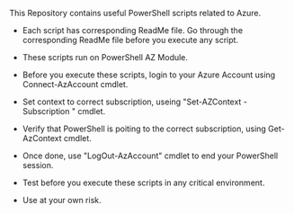 This Repository contains useful PowerShell scripts related to Azure.

- Each script has corresponding ReadMe file. Go through the corresponding ReadMe file before you execute any script.

- These scripts run on PowerShell AZ Module.

- Before you execute these scripts, login to your Azure Account using Connect-AzAccount cmdlet.

- Set context to correct subscription, useing "Set-AZContext -Subscription <subscription name>" cmdlet.

- Verify that PowerShell is poiting to the correct subscription, using Get-AzContext cmdlet.

- Once done, use "LogOut-AzAccount" cmdlet to end your PowerShell session.

- Test before you execute these scripts in any critical environment.

- Use at your own risk.
